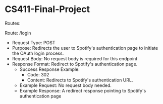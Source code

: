 # CS411-Final-Project

Routes:

Route: /login
- Request Type: POST
- Purpose: Redirects the user to Spotify's authentication page to initiate the OAuth login process.
- Request Body: No request body is required for this endpoint
- Response Format: Redirect to Spotify's authentication page.
  -   Success Response Example:
      - Code: 302
      - Content: Redirects to Spotify's authentication URL.
  -   Example Request: No request body needed.
  -   Example Response: A redirect response pointing to Spotify's authentication page
 
